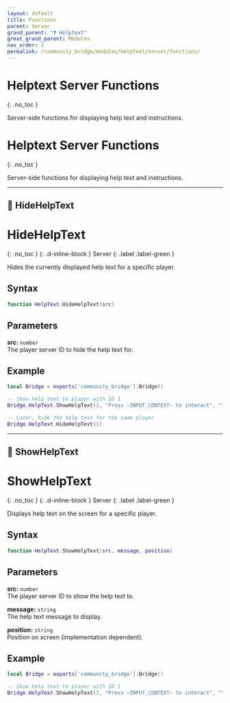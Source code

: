 ```yaml
---
layout: default
title: Functions
parent: Server
grand_parent: "❓ Helptext"
great_grand_parent: Modules
nav_order: 1
permalink: /community_bridge/modules/helptext/server/functions/
---
```


# Helptext Server Functions
{: .no_toc }

Server-side functions for displaying help text and instructions.

# Helptext Server Functions
{: .no_toc }

Server-side functions for displaying help text and instructions.

---

## 🔹 HideHelpText

# HideHelpText
{: .no_toc }
{: .d-inline-block }
Server
{: .label .label-green }

Hides the currently displayed help text for a specific player.

## Syntax

```lua
function HelpText.HideHelpText(src)
```

## Parameters

**src:** `number`  
The player server ID to hide the help text for.

## Example

```lua
local Bridge = exports['community_bridge']:Bridge()

-- Show help text to player with ID 1
Bridge.HelpText.ShowHelpText(1, "Press ~INPUT_CONTEXT~ to interact", "top")

-- Later, hide the help text for the same player
Bridge.HelpText.HideHelpText(1)
```

---

## 🔹 ShowHelpText

# ShowHelpText
{: .no_toc }
{: .d-inline-block }
Server
{: .label .label-green }

Displays help text on the screen for a specific player.

## Syntax

```lua
function HelpText.ShowHelpText(src, message, position)
```

## Parameters

**src:** `number`  
The player server ID to show the help text to.

**message:** `string`  
The help text message to display.

**position:** `string`  
Position on screen (implementation dependent).

## Example

```lua
local Bridge = exports['community_bridge']:Bridge()

-- Show help text to player with ID 1
Bridge.HelpText.ShowHelpText(1, "Press ~INPUT_CONTEXT~ to interact", "top")
```